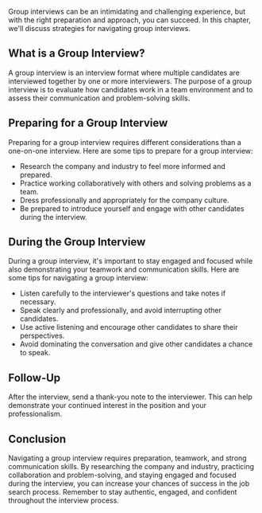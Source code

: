 
Group interviews can be an intimidating and challenging experience, but with the right preparation and approach, you can succeed. In this chapter, we'll discuss strategies for navigating group interviews.

What is a Group Interview?
--------------------------

A group interview is an interview format where multiple candidates are interviewed together by one or more interviewers. The purpose of a group interview is to evaluate how candidates work in a team environment and to assess their communication and problem-solving skills.

Preparing for a Group Interview
-------------------------------

Preparing for a group interview requires different considerations than a one-on-one interview. Here are some tips to prepare for a group interview:

* Research the company and industry to feel more informed and prepared.
* Practice working collaboratively with others and solving problems as a team.
* Dress professionally and appropriately for the company culture.
* Be prepared to introduce yourself and engage with other candidates during the interview.

During the Group Interview
--------------------------

During a group interview, it's important to stay engaged and focused while also demonstrating your teamwork and communication skills. Here are some tips for navigating a group interview:

* Listen carefully to the interviewer's questions and take notes if necessary.
* Speak clearly and professionally, and avoid interrupting other candidates.
* Use active listening and encourage other candidates to share their perspectives.
* Avoid dominating the conversation and give other candidates a chance to speak.

Follow-Up
---------

After the interview, send a thank-you note to the interviewer. This can help demonstrate your continued interest in the position and your professionalism.

Conclusion
----------

Navigating a group interview requires preparation, teamwork, and strong communication skills. By researching the company and industry, practicing collaboration and problem-solving, and staying engaged and focused during the interview, you can increase your chances of success in the job search process. Remember to stay authentic, engaged, and confident throughout the interview process.
